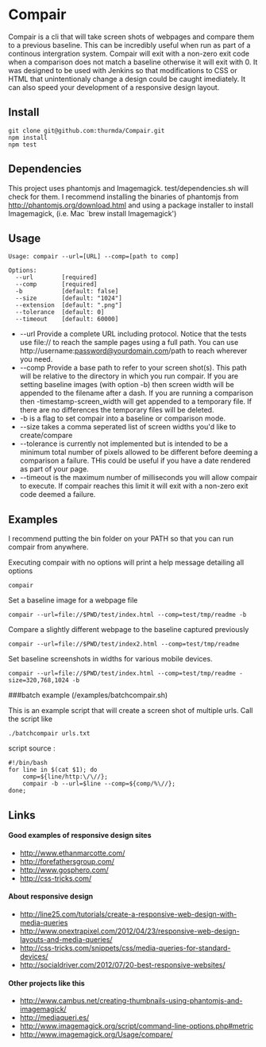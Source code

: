 # Compair

Compair is a cli that will take screen shots of webpages and compare them to a
previous baseline. This can be incredibly useful when run as part of a
continous intergration system. Compair will exit with a non-zero exit code when a
comparison does not match a baseline otherwise it will exit with 0. It was designed
to be used with Jenkins so that modifications to CSS or HTML that
unintentionaly change a design could be caught imediately. It can also speed your
development of a responsive design layout.

## Install

    git clone git@github.com:thurmda/Compair.git
    npm install
    npm test

## Dependencies
This project uses phantomjs and Imagemagick. test/dependencies.sh will
check for them. I recommend installing the binaries of phantomjs from
http://phantomjs.org/download.html and using a package installer to install
Imagemagick, (i.e. Mac `brew install Imagemagick')

## Usage

    Usage: compair --url=[URL] --comp=[path to comp]

    Options:
      --url        [required]
      --comp       [required]
      -b           [default: false]
      --size       [default: "1024"]
      --extension  [default: ".png"]
      --tolerance  [default: 0]
      --timeout    [default: 60000]

* --url Provide a complete URL including protocol. Notice that the tests use file://
to reach the sample pages using a full path. You can use
http://username:password@yourdomain.com/path to reach wherever you need.
* --comp Provide a base path to refer to your screen shot(s). This path will be relative
to the directory in which you run compair. If you are setting baseline images (with option
-b) then screen width will be appended to the filename after a dash. If you are running a
comparison then -timestamp-screen_width will get appended to a temporary file. If there are
no differences the temporary files will be deleted.
* -b is a flag to set compair into a baseline or comparison mode.
* --size takes a comma seperated list of screen widths you'd like to create/compare
* --tolerance is currently not implemented but is intended to be a minimum total number of
pixels allowed to be different before deeming a comparison a failure. THis could be useful
if you have a date rendered as part of your page.
* --timeout is the maximum number of milliseconds you will allow compair to execute. If
compair reaches this limit it will exit with a non-zero exit code deemed a failure.


## Examples
I recommend putting the bin folder on your PATH so that you can run compair
from anywhere.

Executing compair with no options will print a help message detailing all
options

    compair

Set a baseline image for a webpage file

    compair --url=file://$PWD/test/index.html --comp=test/tmp/readme -b


Compare a slightly different webpage to the baseline captured previously

    compair --url=file://$PWD/test/index2.html --comp=test/tmp/readme



Set baseline screenshots in widths for various mobile devices.

    compair --url=file://$PWD/test/index.html --comp=test/tmp/readme -size=320,768,1024 -b


###batch example (/examples/batchcompair.sh)

This is an example script that will create a screen shot of multiple urls. Call
the script like 

    ./batchcompair urls.txt

script source : 

    #!/bin/bash
    for line in $(cat $1); do 
        comp=${line/http:\/\//};
        compair -b --url=$line --comp=${comp/%\//};
    done; 




## Links

#### Good examples of responsive design sites

* http://www.ethanmarcotte.com/
* http://forefathersgroup.com/
* http://www.gosphero.com/
* http://css-tricks.com/


#### About responsive design

* http://line25.com/tutorials/create-a-responsive-web-design-with-media-queries
* http://www.onextrapixel.com/2012/04/23/responsive-web-design-layouts-and-media-queries/
* http://css-tricks.com/snippets/css/media-queries-for-standard-devices/
* http://socialdriver.com/2012/07/20-best-responsive-websites/


#### Other projects like this
* http://www.cambus.net/creating-thumbnails-using-phantomjs-and-imagemagick/
* http://mediaqueri.es/
* http://www.imagemagick.org/script/command-line-options.php#metric
* http://www.imagemagick.org/Usage/compare/
